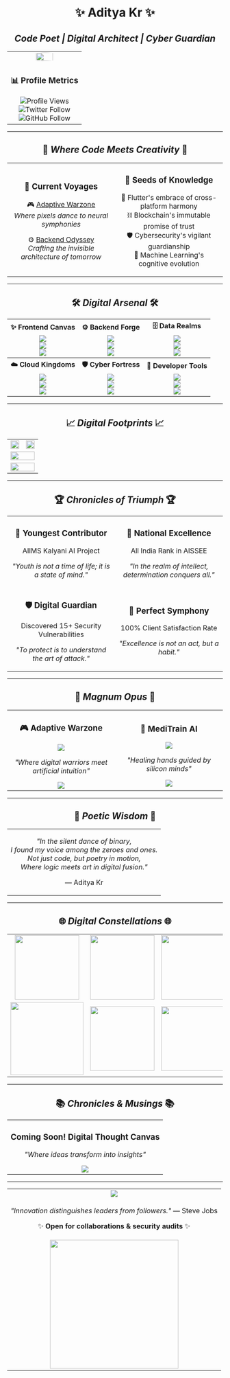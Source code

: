 <div align="center">
  
# ✨ Aditya Kr ✨
## *Code Poet | Digital Architect | Cyber Guardian*

<table>
  <tr>
    <td align="center">
      <img src="https://avatars.githubusercontent.com/u/166922118?v=4" width="50%" style="border-radius:50%">
    </td>
  </tr>
  <tr>
    <td align="center">
      <h3>📊 Profile Metrics</h3>
      <img src="https://komarev.com/ghpvc/?username=adityagupta0251&color=006AFF&style=for-the-badge" alt="Profile Views">
      <br>
      <img src="https://img.shields.io/badge/Follow-%40adik0251-1DA1F2?logo=twitter&style=for-the-badge" alt="Twitter Follow">
      <br>
      <img src="https://img.shields.io/github/followers/adityagupta0251?logo=github&style=for-the-badge" alt="GitHub Follow">
    </td>
  </tr>
</table>

---

## 🌟 *Where Code Meets Creativity* 🌟

<table align="center">
  <tr>
    <td align="center" width="50%">
      <h3>🚀 Current Voyages</h3>
      <p>
        🎮 <a href="https://github.com/adityagupta0251/Multiplayer-game-using-Pears-simulative-through-ai-also">Adaptive Warzone</a><br>
        <i>Where pixels dance to neural symphonies</i>
      </p>
      <p>
        ⚙️ <a href="https://github.com/adityagupta0251/Complete-Backend">Backend Odyssey</a><br>
        <i>Crafting the invisible architecture of tomorrow</i>
      </p>
    </td>
    <td align="center" width="50%">
      <h3>🌱 Seeds of Knowledge</h3>
      <p>
        📱 Flutter's embrace of cross-platform harmony<br>
        ⛓️ Blockchain's immutable promise of trust<br>
        🛡️ Cybersecurity's vigilant guardianship<br>
        🧠 Machine Learning's cognitive evolution
      </p>
    </td>
  </tr>
</table>

---

## 🛠️ *Digital Arsenal* 🛠️

<table align="center" width="100%">
  <tr>
    <th>✨ Frontend Canvas</th>
    <th>⚙️ Backend Forge</th>
    <th>🗄️ Data Realms</th>
  </tr>
  <tr>
    <td align="center">
      <img src="https://img.shields.io/badge/React-61DAFB?logo=react&logoColor=black&style=for-the-badge">
      <br>
      <img src="https://img.shields.io/badge/Next.js-000000?logo=next.js&style=for-the-badge">
      <br>
      <img src="https://img.shields.io/badge/Flutter-02569B?logo=flutter&style=for-the-badge">
    </td>
    <td align="center">
      <img src="https://img.shields.io/badge/Node.js-339933?logo=node.js&style=for-the-badge">
      <br>
      <img src="https://img.shields.io/badge/Django-092E20?logo=django&style=for-the-badge">
      <br>
      <img src="https://img.shields.io/badge/Spring-6DB33F?logo=spring&style=for-the-badge">
    </td>
    <td align="center">
      <img src="https://img.shields.io/badge/MongoDB-47A248?logo=mongodb&style=for-the-badge">
      <br>
      <img src="https://img.shields.io/badge/PostgreSQL-4169E1?logo=postgresql&style=for-the-badge">
      <br>
      <img src="https://img.shields.io/badge/Redis-DC382D?logo=redis&style=for-the-badge">
    </td>
  </tr>
  <tr>
    <th>☁️ Cloud Kingdoms</th>
    <th>🛡️ Cyber Fortress</th>
    <th>🧰 Developer Tools</th>
  </tr>
  <tr>
    <td align="center">
      <img src="https://img.shields.io/badge/Docker-2496ED?logo=docker&style=for-the-badge">
      <br>
      <img src="https://img.shields.io/badge/Kubernetes-326CE5?logo=kubernetes&style=for-the-badge">
      <br>
      <img src="https://img.shields.io/badge/AWS-232F3E?logo=amazon-aws&style=for-the-badge">
    </td>
    <td align="center">
      <img src="https://img.shields.io/badge/Burp_Suite-000000?logo=burpsuite&style=for-the-badge">
      <br>
      <img src="https://img.shields.io/badge/Metasploit-ED1C24?logo=metasploit&style=for-the-badge">
      <br>
      <img src="https://img.shields.io/badge/Wireshark-1679A7?logo=wireshark&style=for-the-badge">
    </td>
    <td align="center">
      <img src="https://img.shields.io/badge/Git-F05032?logo=git&style=for-the-badge">
      <br>
      <img src="https://img.shields.io/badge/VSCode-007ACC?logo=visual-studio-code&style=for-the-badge">
      <br>
      <img src="https://img.shields.io/badge/Figma-F24E1E?logo=figma&style=for-the-badge">
    </td>
  </tr>
</table>

---

## 📈 *Digital Footprints* 📈

<table align="center" width="100%">
  <tr>
    <td align="center" width="50%">
      <img src="https://github-readme-stats.vercel.app/api/top-langs/?username=adityagupta0251&layout=compact&theme=radical&hide_border=true" width="100%">
    </td>
    <td align="center" width="50%">
      <img src="https://streak-stats.demolab.com/?user=adityagupta0251&theme=radical&hide_border=true" width="100%">
    </td>
  </tr>
  <tr>
    <td colspan="2" align="center">
      <img src="https://github-profile-trophy.vercel.app/?username=adityagupta0251&theme=radical&row=1&column=6&no-frame=true" width="100%">
    </td>
  </tr>
  <tr>
    <td colspan="2" align="center">
      <img src="https://github-readme-activity-graph.vercel.app/graph?username=adityagupta0251&theme=radical&bg_color=20232a&hide_border=true" width="100%">
    </td>
  </tr>
</table>


---

## 🏆 *Chronicles of Triumph* 🏆

<table align="center">
  <tr>
    <td align="center" width="50%">
      <h3>🌟 Youngest Contributor</h3>
      <p>AIIMS Kalyani AI Project</p>
      <p><i>"Youth is not a time of life; it is a state of mind."</i></p>
    </td>
    <td align="center" width="50%">
      <h3>🏅 National Excellence</h3>
      <p>All India Rank in AISSEE</p>
      <p><i>"In the realm of intellect, determination conquers all."</i></p>
    </td>
  </tr>
  <tr>
    <td align="center">
      <h3>🛡️ Digital Guardian</h3>
      <p>Discovered 15+ Security Vulnerabilities</p>
      <p><i>"To protect is to understand the art of attack."</i></p>
    </td>
    <td align="center">
      <h3>💯 Perfect Symphony</h3>
      <p>100% Client Satisfaction Rate</p>
      <p><i>"Excellence is not an act, but a habit."</i></p>
    </td>
  </tr>
</table>

---

## 🚀 *Magnum Opus* 🚀

<table align="center">
  <tr>
    <td width="50%" align="center">
      <h3>🎮 Adaptive Warzone</h3>
      <img src="https://img.shields.io/badge/AI--Powered-FPS_Game-8A2BE2?style=for-the-badge">
      <p><i>"Where digital warriors meet artificial intuition"</i></p>
      <a href="https://github.com/adityagupta0251/Multiplayer-game-using-Pears-simulative-through-ai-also">
        <img src="https://img.shields.io/badge/View_Code-181717?logo=github&style=for-the-badge">
      </a>
    </td>
    <td width="50%" align="center">
      <h3>🏥 MediTrain AI</h3>
      <img src="https://img.shields.io/badge/Medical-Training_Platform-16A085?style=for-the-badge">
      <p><i>"Healing hands guided by silicon minds"</i></p>
      <a href="https://aditya.nextgendev.space">
        <img src="https://img.shields.io/badge/Live_Demo-2EA043?logo=vercel&style=for-the-badge">
      </a>
    </td>
  </tr>
</table>

---

## 📜 *Poetic Wisdom* 📜

<table align="center">
  <tr>
    <td align="center">
      <p><i>"In the silent dance of binary,<br>
      I found my voice among the zeroes and ones.<br>
      Not just code, but poetry in motion,<br>
      Where logic meets art in digital fusion."</i></p>
      <p>— Aditya Kr</p>
    </td>
  </tr>
</table>

---

## 🌐 *Digital Constellations* 🌐

<table align="center">
  <tr>
    <td align="center">
      <a href="https://linkedin.com/in/aditya-gupta-42a275359/">
        <img src="https://img.shields.io/badge/LinkedIn-0A66C2?logo=linkedin&logoColor=white&style=for-the-badge" width="150">
      </a>
    </td>
    <td align="center">
      <a href="https://dev.to/adityagupta0251">
        <img src="https://img.shields.io/badge/Dev.to-0A0A0A?logo=dev.to&logoColor=white&style=for-the-badge" width="150">
      </a>
    </td>
    <td align="center">
      <a href="https://hashnode.com/@aditya0251">
        <img src="https://img.shields.io/badge/Hashnode-2962FF?logo=hashnode&logoColor=white&style=for-the-badge" width="150">
      </a>
    </td>
  </tr>
  <tr>
    <td align="center">
      <a href="https://stackoverflow.com/users/24307852">
        <img src="https://img.shields.io/badge/Stack_Overflow-F58025?logo=stack-overflow&logoColor=white&style=for-the-badge" width="170">
      </a>
    </td>
    <td align="center">
      <a href="mailto:nooneitsadik0251@gmail.com">
        <img src="https://img.shields.io/badge/Email-D14836?logo=gmail&logoColor=white&style=for-the-badge" width="150">
      </a>
    </td>
    <td align="center">
      <a href="https://aditya.nextgendev.space">
        <img src="https://img.shields.io/badge/Portfolio-4285F4?logo=google-chrome&logoColor=white&style=for-the-badge" width="150">
      </a>
    </td>
  </tr>
</table>

---

## 📚 *Chronicles & Musings* 📚

<table align="center">
  <tr>
    <td align="center">
      <h3>Coming Soon! Digital Thought Canvas</h3>
      <p><i>"Where ideas transform into insights"</i></p>
      <a href="https://aditya.nextgendev.space/upcoming">
        <img src="https://img.shields.io/badge/Stay_Tuned-FF5722?style=for-the-badge">
      </a>
    </td>
  </tr>
</table>

---

<table align="center">
  <tr>
    <td align="center">
      <a href="https://www.buymeacoffee.com/adi0_k.dev">
        <img src="https://img.shields.io/badge/Fuel_My_Code-FFDD00?logo=buymeacoffee&style=for-the-badge&logoColor=black">
      </a>
    </td>
  </tr>
  <tr>
    <td align="center">
      <p><i>"Innovation distinguishes leaders from followers."</i> — Steve Jobs</p>
      <p>✨ <b>Open for collaborations & security audits</b> ✨</p>
    </td>
  </tr>
  <tr>
    <td align="center">
      <img src="https://media.giphy.com/media/2IudUHdI075HL02Pkk/giphy.gif" width="300">
    </td>
  </tr>
</table>

</div>
